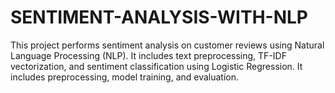 # SENTIMENT-ANALYSIS-WITH-NLP
This project performs sentiment analysis on customer reviews using Natural Language Processing (NLP). It includes text preprocessing, TF-IDF vectorization, and sentiment classification using Logistic Regression. It includes preprocessing, model training, and evaluation.
